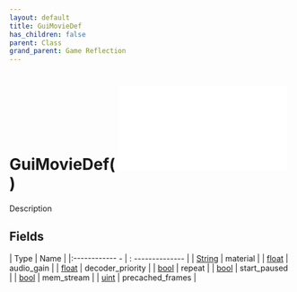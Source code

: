 ```yaml
---
layout: default
title: GuiMovieDef
has_children: false
parent: Class
grand_parent: Game Reflection
---
```

# GuiMovieDef( ![ GuiDef ](game-reflection/classes/gui_def.md) )
Description 

## Fields
| Type | Name |
|:------------ - | : -------------- |
| [String](game-reflection/components/string.md) | material |
| [float](game-reflection/components/float.md) | audio_gain |
| [float](game-reflection/components/float.md) | decoder_priority |
| [bool](game-reflection/components/bool.md) | repeat |
| [bool](game-reflection/components/bool.md) | start_paused |
| [bool](game-reflection/components/bool.md) | mem_stream |
| [uint](game-reflection/components/uint.md) | precached_frames |
